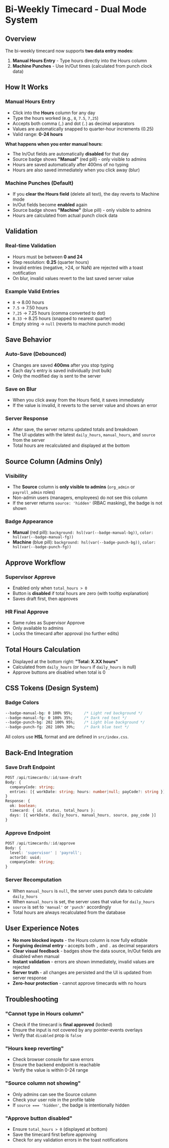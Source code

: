 # Bi-Weekly Timecard - Dual Mode System

## Overview
The bi-weekly timecard now supports **two data entry modes**:

1. **Manual Hours Entry** - Type hours directly into the Hours column
2. **Machine Punches** - Use In/Out times (calculated from punch clock data)

## How It Works

### Manual Hours Entry
- Click into the **Hours** column for any day
- Type the hours worked (e.g., `8`, `7.5`, `7,25`)
- Accepts both comma (`,`) and dot (`.`) as decimal separators
- Values are automatically snapped to quarter-hour increments (0.25)
- Valid range: **0-24 hours**

**What happens when you enter manual hours:**
- The In/Out fields are automatically **disabled** for that day
- Source badge shows **"Manual"** (red pill) - only visible to admins
- Hours are saved automatically after 400ms of no typing
- Hours are also saved immediately when you click away (blur)

### Machine Punches (Default)
- If you **clear the Hours field** (delete all text), the day reverts to Machine mode
- In/Out fields become **enabled** again
- Source badge shows **"Machine"** (blue pill) - only visible to admins
- Hours are calculated from actual punch clock data

## Validation

### Real-time Validation
- Hours must be between **0 and 24**
- Step resolution: **0.25** (quarter hours)
- Invalid entries (negative, >24, or NaN) are rejected with a toast notification
- On blur, invalid values revert to the last saved server value

### Example Valid Entries
- `8` → 8.00 hours
- `7.5` → 7.50 hours
- `7,25` → 7.25 hours (comma converted to dot)
- `8.33` → 8.25 hours (snapped to nearest quarter)
- Empty string → `null` (reverts to machine punch mode)

## Save Behavior

### Auto-Save (Debounced)
- Changes are saved **400ms** after you stop typing
- Each day's entry is saved individually (not bulk)
- Only the modified day is sent to the server

### Save on Blur
- When you click away from the Hours field, it saves immediately
- If the value is invalid, it reverts to the server value and shows an error

### Server Response
- After save, the server returns updated totals and breakdown
- The UI updates with the latest `daily_hours`, `manual_hours`, and `source` from the server
- Total hours are recalculated and displayed at the bottom

## Source Column (Admins Only)

### Visibility
- The **Source** column is **only visible to admins** (`org_admin` or `payroll_admin` roles)
- Non-admin users (managers, employees) do not see this column
- If the server returns `source: 'hidden'` (RBAC masking), the badge is not shown

### Badge Appearance
- **Manual** (red pill): `background: hsl(var(--badge-manual-bg))`, `color: hsl(var(--badge-manual-fg))`
- **Machine** (blue pill): `background: hsl(var(--badge-punch-bg))`, `color: hsl(var(--badge-punch-fg))`

## Approve Workflow

### Supervisor Approve
- Enabled only when `total_hours > 0`
- Button is **disabled** if total hours are zero (with tooltip explanation)
- Saves draft first, then approves

### HR Final Approve
- Same rules as Supervisor Approve
- Only available to admins
- Locks the timecard after approval (no further edits)

## Total Hours Calculation
- Displayed at the bottom right: **"Total: X.XX hours"**
- Calculated from `daily_hours` (or `hours` if `daily_hours` is null)
- Approve buttons are disabled when total is 0

## CSS Tokens (Design System)

### Badge Colors
```css
--badge-manual-bg: 0 100% 95%;     /* Light red background */
--badge-manual-fg: 0 100% 35%;     /* Dark red text */
--badge-punch-bg: 202 100% 95%;    /* Light blue background */
--badge-punch-fg: 202 100% 30%;    /* Dark blue text */
```

All colors use **HSL** format and are defined in `src/index.css`.

## Back-End Integration

### Save Draft Endpoint
```typescript
POST /api/timecards/:id/save-draft
Body: {
  companyCode: string;
  entries: [{ workDate: string; hours: number|null; payCode?: string }]
}
Response: {
  ok: boolean;
  timecard: { id, status, total_hours };
  days: [{ workDate, daily_hours, manual_hours, source, pay_code }]
}
```

### Approve Endpoint
```typescript
POST /api/timecards/:id/approve
Body: {
  level: 'supervisor' | 'payroll';
  actorId: uuid;
  companyCode: string;
}
```

### Server Recomputation
- When `manual_hours` is `null`, the server uses punch data to calculate `daily_hours`
- When `manual_hours` is set, the server uses that value for `daily_hours`
- `source` is set to `'manual'` or `'punch'` accordingly
- Total hours are always recalculated from the database

## User Experience Notes

- **No more blocked inputs** - the Hours column is now fully editable
- **Forgiving decimal entry** - accepts both `,` and `.` as decimal separators
- **Clear visual feedback** - badges show the data source, In/Out fields are disabled when manual
- **Instant validation** - errors are shown immediately, invalid values are rejected
- **Server truth** - all changes are persisted and the UI is updated from server response
- **Zero-hour protection** - cannot approve timecards with no hours

## Troubleshooting

### "Cannot type in Hours column"
- Check if the timecard is **final approved** (locked)
- Ensure the input is not covered by any pointer-events overlays
- Verify that `disabled` prop is `false`

### "Hours keep reverting"
- Check browser console for save errors
- Ensure the backend endpoint is reachable
- Verify the value is within 0-24 range

### "Source column not showing"
- Only admins can see the Source column
- Check your user role in the profile table
- If `source === 'hidden'`, the badge is intentionally hidden

### "Approve button disabled"
- Ensure `total_hours > 0` (displayed at bottom)
- Save the timecard first before approving
- Check for any validation errors in the toast notifications
